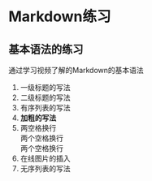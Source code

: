 # Markdown练习
## 基本语法的练习
通过学习视频了解的Markdown的基本语法
1. 一级标题的写法
2. 二级标题的写法
3. 有序列表的写法
4. **加粗的写法**
5. 两空格换行  
两个空格换行  
两个空格换行
6. 在线图片的插入
7. 无序列表的写法



  
